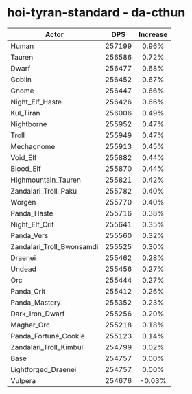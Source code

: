# hoi-tyran-standard - da-cthun
| Actor | DPS | Increase |
|---|:---:|:---:|
|Human|257199|0.96%|
|Tauren|256586|0.72%|
|Dwarf|256477|0.68%|
|Goblin|256452|0.67%|
|Gnome|256447|0.66%|
|Night_Elf_Haste|256426|0.66%|
|Kul_Tiran|256006|0.49%|
|Nightborne|255952|0.47%|
|Troll|255949|0.47%|
|Mechagnome|255913|0.45%|
|Void_Elf|255882|0.44%|
|Blood_Elf|255870|0.44%|
|Highmountain_Tauren|255821|0.42%|
|Zandalari_Troll_Paku|255782|0.40%|
|Worgen|255770|0.40%|
|Panda_Haste|255716|0.38%|
|Night_Elf_Crit|255641|0.35%|
|Panda_Vers|255560|0.32%|
|Zandalari_Troll_Bwonsamdi|255525|0.30%|
|Draenei|255462|0.28%|
|Undead|255456|0.27%|
|Orc|255444|0.27%|
|Panda_Crit|255412|0.26%|
|Panda_Mastery|255352|0.23%|
|Dark_Iron_Dwarf|255256|0.20%|
|Maghar_Orc|255218|0.18%|
|Panda_Fortune_Cookie|255123|0.14%|
|Zandalari_Troll_Kimbul|254799|0.02%|
|Base|254757|0.00%|
|Lightforged_Draenei|254757|0.00%|
|Vulpera|254676|-0.03%|
